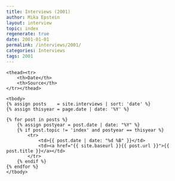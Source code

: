 ```yaml
---
title: Interviews (2001)
author: Mika Epstein
layout: interview
topic: index
regenerate: true
date: 2001-01-01
permalink: /interviews/2001/
categories: Interviews
tags: 2001
---
```



<table class="wikitable">

	<thead><tr>
		<th>Date</th>
		<th>Source</th>
	</tr></thead>

	<tbody>
	{% assign posts    = site.interviews | sort: 'date' %}
	{% assign thisyear = page.date | date: '%Y' %}
	
	{% for post in posts %}
		{% assign postyear = post.date | date: "%Y" %}
		{% if post.topic != 'index' and postyear == thisyear %}
			<tr>
				<td>{{ post.date | date: "%d %B" }}</td>
				<td><a href="{{ site.baseurl }}{{ post.url }}">{{ post.title }}</a></td>
			</tr>
		{% endif %}
	{% endfor %}
	</tbody>
</table>